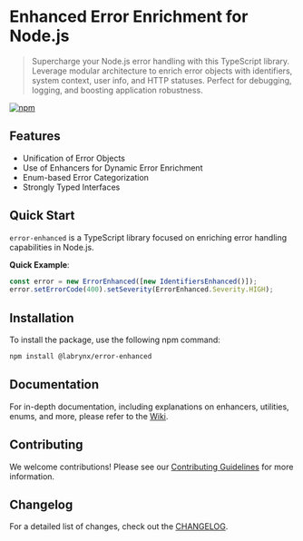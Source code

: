# Enhanced Error Enrichment for Node.js
> Supercharge your Node.js error handling with this TypeScript library. Leverage modular architecture to enrich error objects with identifiers, system context, user info, and HTTP statuses. Perfect for debugging, logging, and boosting application robustness.

[![npm](https://img.shields.io/npm/v/%40labrynx%2Ferror-enhanced?style=for-the-badge&logo=npm&logoColor=white&link=https%3A%2F%2Fwww.npmjs.com%2Fpackage%2Ferror-enhanced
)](https://www.npmjs.com/package/@labrynx/error-enhanced)

## Features

* Unification of Error Objects
* Use of Enhancers for Dynamic Error Enrichment
* Enum-based Error Categorization
* Strongly Typed Interfaces

## Quick Start

`error-enhanced` is a TypeScript library focused on enriching error handling capabilities in Node.js. 

**Quick Example**:

```typescript
const error = new ErrorEnhanced([new IdentifiersEnhanced()]);
error.setErrorCode(400).setSeverity(ErrorEnhanced.Severity.HIGH);
```

## Installation

To install the package, use the following npm command:

```bash
npm install @labrynx/error-enhanced
```

## Documentation

For in-depth documentation, including explanations on enhancers, utilities, enums, and more, please refer to the [Wiki](https://github.com/labrynx/error-enhanced/wiki).

## Contributing

We welcome contributions! Please see our [Contributing Guidelines](https://github.com/labrynx/error-enhanced/blob/main/docs/CONTRIBUTING.md) for more information.

## Changelog

For a detailed list of changes, check out the [CHANGELOG](docs/CHANGELOG.md).

